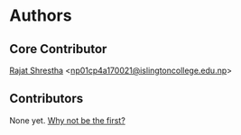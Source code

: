 # Authors

## Core Contributor

[Rajat Shrestha](https://github.com/shrestharajat) &lt;np01cp4a170021@islingtoncollege.edu.np&gt;

## Contributors

None yet. [Why not be the first?](CONTRIBUTING.md)
